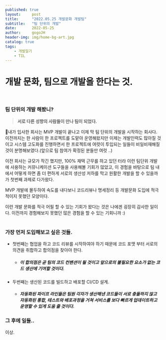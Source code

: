 ```yaml
---
published: true
layout:     post
title:      "2022.05.25 개발문화 개발팀"
subtitle:   "팀 단위의 개발"
date:       2022-05-25
author:     gogoJH
header-img: img/home-bg-art.jpg
catalog: true
tags:
    - 개발일기
    - TIL
---
```




# 개발 문화, 팀으로 개발을 한다는 것.
<br>


### 팀 단위의 개발 해봤니?


> **서로 다른 성향의 사람들이 만나 팀이 되었다.** 

내가 입사한 회사는 MVP 개발이 끝나고 이제 막 팀 단위의 개발을 시작하는 회사다.
이전까지는 한 사람이 한 프로젝트를 도맡아 운영해왔지만 이제는 개발인력도 많아질 것이고 시스템 고도화를 진행하면서 한 프로젝트에 여럿이 투입되는 일들이 비일비재해질 것이 분명해보였다.(앞으로 팀 참여가 확정된 분들만 여럿 ..)

이전 회사는 규모가 작긴 했지만, 100% 재택 근무를 하고 있던 터라 이런 팀단위 개발에 사용하는 커뮤니케이션 도구들을 사용해볼 기회가 많았고, 이 경험을 바탕으로 팀 내에서 어떻게 하면 좀 더 편하게 서로의 생산성 저하를 막고 원활한 개발을 할 수 있을까가 첫번째 과제로 다가왔다.

MVP 개발에 몰두하여 속도를 내다보니 코드리뷰나 명세정리 등 개발문화 도입에 적극적이지 못했던 모양이다.

이런 개발 문화를 적극 어필 할 수 있는 기회가 왔다는 것은 나에겐 굉장히 감사한 일이다.
이전까지 경험해보지 못했던 많은 경험을 할 수 있는 기회니까 :)
<br>
<br>


### 가장 먼저 도입해보고 싶은 것들.

-  첫번째는 협업을 하고 코드 리뷰를 시작하여야 하기 때문에 코드 포맷 부터 서로의 의견을 취합하고 합의점을 찾아야 한다. 
	- ##### 이 합의점은 곧 팀의 코드 컨밴션이 될 것이고 앞으로의 불필요한 요소가 없는 코드 생산에 기여할 것이다.

- 두번째는 생산된 코드를 빌드하고  배포할 CI/CD 설계.
	- ##### 자동화된 파이프 라인들은 팀원 각자가 생산해낸 코드들이 서로 충돌하지 않고 자동화된 통합, 테스트와 배포과정을 거쳐 서비스를 보다 빠르게 업데이트하고 운영할 수 있게 도움 줄 것이다. 

### 그 후에 일들..



이상.

<!--stackedit_data:
eyJoaXN0b3J5IjpbMTA5MTI4NDA3OF19
-->